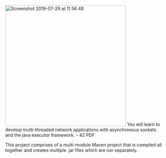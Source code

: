 <img width="383" alt="Screenshot 2019-07-29 at 11 56 48" src="https://user-images.githubusercontent.com/36439765/62039449-05debd00-b1f8-11e9-901b-2bf99a5a3fbd.png">
You will learn to develop multi-threaded network applications with asynchronous sockets and the java executor framework. - 42 PDF

This project comprises of a multi-module Maven project that is compiled all together and creates multiple .jar files which are run separately. 
